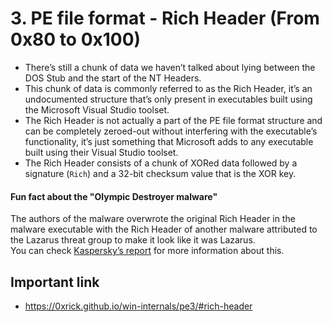 # 3. PE file format - Rich Header (From 0x80 to 0x100)
- There’s still a chunk of data we haven’t talked about lying between the DOS Stub and the start of the NT Headers.
- This chunk of data is commonly referred to as the Rich Header, it’s an undocumented structure that’s only present in executables built using the Microsoft Visual Studio toolset.
- The Rich Header is not actually a part of the PE file format structure and can be completely zeroed-out without interfering with the executable’s functionality, it’s just something that Microsoft adds to any executable built using their Visual Studio toolset.
- The Rich Header consists of a chunk of XORed data followed by a signature (`Rich`) and a 32-bit checksum value that is the XOR key.

#### Fun fact about the "Olympic Destroyer malware"
The authors of the malware overwrote the original Rich Header in the malware executable with the Rich Header of another malware attributed to the Lazarus threat group to make it look like it was Lazarus.  
You can check [Kaspersky’s report](https://securelist.com/the-devils-in-the-rich-header/84348/) for more information about this.

## Important link
- https://0xrick.github.io/win-internals/pe3/#rich-header
